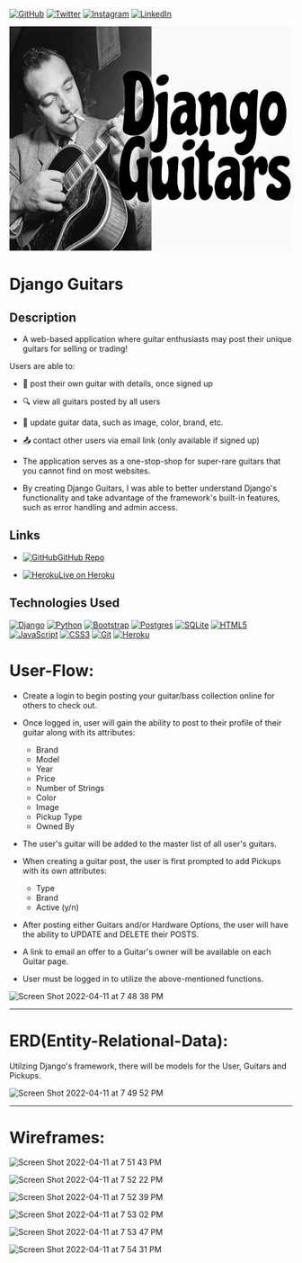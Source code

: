 [![GitHub](https://img.shields.io/badge/github-%23121011.svg?style=for-the-badge&logo=github&logoColor=white)](https://www.github.com/jackrobert0220)
[![Twitter](https://img.shields.io/badge/<Twitter>-%231DA1F2.svg?style=for-the-badge&logo=Twitter&logoColor=white)](https://www.twitter.com/jackglazzzer)
[![Instagram](https://img.shields.io/badge/<Instagram>-%23E4405F.svg?style=for-the-badge&logo=Instagram&logoColor=white)](https://www.instagram.com/jackglazzzer)
[![LinkedIn](https://img.shields.io/badge/linkedin-%230077B5.svg?style=for-the-badge&logo=linkedin&logoColor=white)](https://www.linkedin.com/in/jack-glazer)

<div align="center">
  <img src="main_app/static/images/logo_2.jpg" alt="logo" width="600" height="399">
</div>
 
# Django Guitars

## Description

- A web-based application where guitar enthusiasts may post their unique guitars for selling or trading!
   
Users are able to:
- 🎸 post their own guitar with details, once signed up
- 🔍 view all guitars posted by all users
- 📲 update guitar data, such as image, color, brand, etc.
- 📤 contact other users via email link (only available if signed up)

- The application serves as a one-stop-shop for super-rare guitars that you cannot find on most websites. 

- By creating Django Guitars, I was able to better understand Django's functionality and take advantage of the framework's built-in features, such as error handling and admin access. 

## Links

- [![GitHub](https://img.shields.io/badge/github-%23121011.svg?style=for-the-badge&logo=github&logoColor=white)](https://github.com/jackrobert0220/Django-Guitars)[GitHub Repo](https://github.com/jackrobert0220/Django-Guitars/ "Django Guitars Repo")

- [![Heroku](https://img.shields.io/badge/heroku-%23430098.svg?style=for-the-badge&logo=heroku&logoColor=white)](https://djangoguitars.herokuapp.com/)[Live on Heroku](https://djangoguitars.herokuapp.com/ "Live View")

## Technologies Used
[![Django](https://img.shields.io/badge/django-%23092E20.svg?style=for-the-badge&logo=django&logoColor=white)](https://www.djangoproject.com/)
[![Python](https://img.shields.io/badge/python-3670A0?style=for-the-badge&logo=python&logoColor=ffdd54)](https://www.python.org/)
[![Bootstrap](https://img.shields.io/badge/bootstrap-%23563D7C.svg?style=for-the-badge&logo=bootstrap&logoColor=white)](https://getbootstrap.com/)
[![Postgres](https://img.shields.io/badge/postgres-%23316192.svg?style=for-the-badge&logo=postgresql&logoColor=white)](https://www.postgresql.org/)
[![SQLite](https://img.shields.io/badge/sqlite-%2307405e.svg?style=for-the-badge&logo=sqlite&logoColor=white)](https://www.sqlite.org/index.html)
[![HTML5](https://img.shields.io/badge/html5-%23E34F26.svg?style=for-the-badge&logo=html5&logoColor=white)](https://developer.mozilla.org/en-US/docs/Learn/Getting_started_with_the_web/HTML_basics)
[![JavaScript](https://img.shields.io/badge/javascript-%23323330.svg?style=for-the-badge&logo=javascript&logoColor=%23F7DF1E)](https://developer.mozilla.org/en-US/docs/Web/JavaScript)
[![CSS3](https://img.shields.io/badge/css3-%231572B6.svg?style=for-the-badge&logo=css3&logoColor=white)](https://developer.mozilla.org/en-US/docs/Web/CSS)
[![Git](https://img.shields.io/badge/git-%23F05033.svg?style=for-the-badge&logo=git&logoColor=white)](https://git-scm.com/)
[![Heroku](https://img.shields.io/badge/heroku-%23430098.svg?style=for-the-badge&logo=heroku&logoColor=white)](https://dashboard.heroku.com/)
 
# User-Flow:

- Create a login to begin posting your guitar/bass collection online for others to check out.

- Once logged in, user will gain the ability to post to their profile of 
   their guitar along with its attributes: 
   - Brand
   - Model
   - Year
   - Price 
   - Number of Strings 
   - Color
   - Image
   - Pickup Type
   - Owned By

- The user's guitar will be added to the master list of all user's guitars.

- When creating a guitar post, the user is first prompted to add Pickups with its own attributes:
    - Type
    - Brand
    - Active (y/n)

- After posting either Guitars and/or Hardware Options, the user will 
   have the ability to UPDATE and DELETE their POSTS.

- A link to email an offer to a Guitar's owner will be available on each Guitar page.

- User must be logged in to utilize the above-mentioned functions.

![Screen Shot 2022-04-11 at 7 48 38 PM](https://user-images.githubusercontent.com/91999893/162869461-d3f41292-babf-4d77-a5e2-a07b9cc66f47.png)


----------------------------------------------------------------------------------------------------------

# ERD(Entity-Relational-Data):

Utilzing Django's framework, there will be models for the User, Guitars and Pickups.

![Screen Shot 2022-04-11 at 7 49 52 PM](https://user-images.githubusercontent.com/91999893/162869555-2f868c95-6619-49d1-94d6-6d4ff5d18b49.png)


----------------------------------------------------------------------------------------------------------

# Wireframes:

![Screen Shot 2022-04-11 at 7 51 43 PM](https://user-images.githubusercontent.com/91999893/162869756-ab9912c3-575f-478a-8f4f-c0e8a6aa6952.png)

![Screen Shot 2022-04-11 at 7 52 22 PM](https://user-images.githubusercontent.com/91999893/162869822-353904f2-743d-48af-8999-59353c4d2ab2.png)

![Screen Shot 2022-04-11 at 7 52 39 PM](https://user-images.githubusercontent.com/91999893/162869843-3e81aef1-b015-4f7d-954c-a8ed9f434514.png)

![Screen Shot 2022-04-11 at 7 53 02 PM](https://user-images.githubusercontent.com/91999893/162869886-d080024c-889f-4bee-8b0c-916cebeb8c4f.png)

![Screen Shot 2022-04-11 at 7 53 47 PM](https://user-images.githubusercontent.com/91999893/162869970-73c958cd-a32d-45ce-9d9d-302aa97335b3.png)

![Screen Shot 2022-04-11 at 7 54 31 PM](https://user-images.githubusercontent.com/91999893/162870049-59a69da7-a358-4082-9de4-0a62bcfe8003.png)







